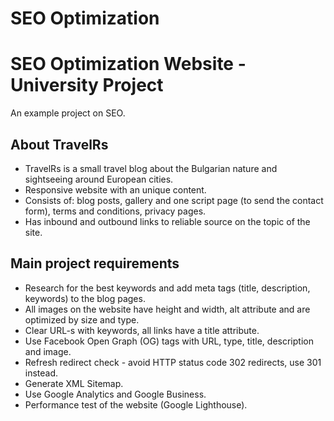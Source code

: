 # SEO Optimization
# SEO Optimization Website - University Project

An example project on SEO.
## About TravelRs

* TravelRs is a small travel blog about the Bulgarian nature and sightseeing around European cities.
* Responsive website with an unique content.
* Consists of: blog posts, gallery and one script page (to send the contact form), terms and conditions, privacy pages.
* Has inbound and outbound links to reliable source on the topic of the site.

## Main project requirements

  -  Research for the best keywords and add meta tags (title, description, keywords) to the blog pages.
  -  All images on the website have height and width, alt attribute and are optimized by size and type. 
  -  Clear URL-s with keywords, all links have a title attribute.
  -  Use Facebook Open Graph (OG) tags with URL, type, title, description and image.
  -  Refresh redirect check - avoid HTTP status code 302 redirects, use 301 instead.
  -  Generate XML Sitemap.
  -  Use Google Analytics and Google Business.
  -  Performance test of the website (Google Lighthouse). 